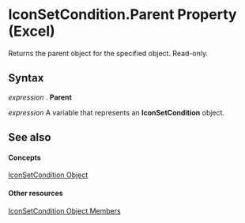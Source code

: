
# IconSetCondition.Parent Property (Excel)

Returns the parent object for the specified object. Read-only.


## Syntax

 _expression_ . **Parent**

 _expression_ A variable that represents an **IconSetCondition** object.


## See also


#### Concepts


[IconSetCondition Object](e3c4ef69-4d95-87c9-5059-805775288e24.md)
#### Other resources


[IconSetCondition Object Members](5ea20648-be46-7b8b-be31-368fc98329ab.md)
